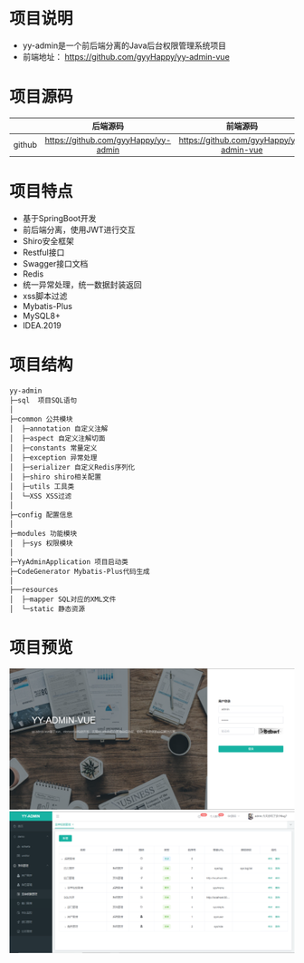 # 项目说明

- yy-admin是一个前后端分离的Java后台权限管理系统项目
- 前端地址： https://github.com/gyyHappy/yy-admin-vue 

# 项目源码

|        |               后端源码               |                 前端源码                 |
| ------ | :----------------------------------: | :--------------------------------------: |
| github | https://github.com/gyyHappy/yy-admin | https://github.com/gyyHappy/yy-admin-vue |

# 项目特点

- 基于SpringBoot开发
- 前后端分离，使用JWT进行交互
- Shiro安全框架
- Restful接口
- Swagger接口文档
- Redis
- 统一异常处理，统一数据封装返回
- xss脚本过滤
- Mybatis-Plus
- MySQL8+
- IDEA.2019

# 项目结构

```
yy-admin
├─sql  项目SQL语句
│
├─common 公共模块
│  ├─annotation 自定义注解
│  ├─aspect 自定义注解切面
│  ├─constants 常量定义
│  ├─exception 异常处理
│  ├─serializer 自定义Redis序列化
│  ├─shiro shiro相关配置
│  ├─utils 工具类
│  └─XSS XSS过滤
│ 
├─config 配置信息
│ 
├─modules 功能模块
│  ├─sys 权限模块
│ 
├─YyAdminApplication 项目启动类
├─CodeGenerator Mybatis-Plus代码生成
│  
├──resources 
│  ├─mapper SQL对应的XML文件
│  └─static 静态资源
```
# 项目预览
![](https://github.com/gyyHappy/yy-admin/blob/master/src/main/resources/images/1.png?raw=true)
![](https://github.com/gyyHappy/yy-admin/blob/master/src/main/resources/images/2.png?raw=true)
